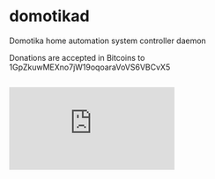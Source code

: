 domotikad
=========

Domotika home automation system controller daemon

Donations are accepted in Bitcoins to 1GpZkuwMEXno7jW19oqoaraVoVS6VBCvX5

<!-- Piwik Image Tracker -->
<noscript>
<img src="https://webstats.unixmedia.it/piwik.php?idsite=2&rec=1&action_name=GitHubDomotikad" style="border:0" alt="" />
</noscript>
<!-- End Piwik -->

![piwik tracking](https://webstats.unixmedia.it/piwik.php?idsite=2&rec=1&action_name=GitHubDomotikad)
